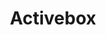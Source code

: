 ---
title: Activebox
src: /works_files/ActiveBox/HTML.html
host: false

name: Лендинг Activebox
desc: Верстка лендинга для интернет компании, аддаптив, сss эффекты
img_url: /assets/images/src/Portfolio/Activebox.jpg
adapted: true
---